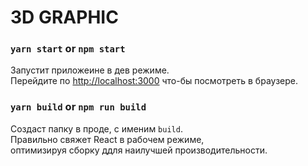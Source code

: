 # 3D GRAPHIC

[//]: # (This project was bootstrapped with [Create React App]&#40;https://github.com/facebook/create-react-app&#41;.)

### `yarn start` or `npm start`

Запустит приложеине в дев режиме.\
Перейдите по [http://localhost:3000](http://localhost:3000) что-бы посмотреть в браузере.


### `yarn build` or `npm run build`

Создаст папку в проде, с именим `build`.\
Правильно свяжет React в рабочем режиме,\
оптимизируя сборку ддля наилучшей производительности.